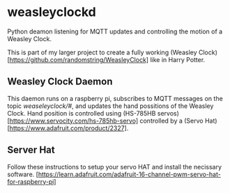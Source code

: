 # weasleyclockd

Python deamon listening for MQTT updates and controlling the motion of a Weasley Clock.

This is part of my larger project to create a fully working (Weasley
Clock)[https://github.com/randomstring/WeasleyClock] like in Harry Potter.

## Weasley Clock Daemon

This daemon runs on a raspberry pi, subscribes to MQTT messages on the
topic *weaseleyclock/#*, and updates the hand possitions of the
Weasley Clock. Hand position is controlled using (HS-785HB
servos)[https://www.servocity.com/hs-785hb-servo] controlled by a
(Servo Hat)[https://www.adafruit.com/product/2327].

## Server Hat

Follow these instructions to setup your servo HAT and install the
necissary
software. [https://learn.adafruit.com/adafruit-16-channel-pwm-servo-hat-for-raspberry-pi]
